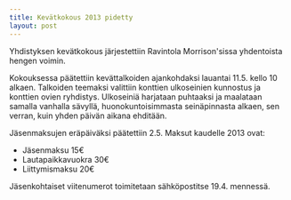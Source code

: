 ```yaml
---
title: Kevätkokous 2013 pidetty
layout: post
---
```


Yhdistyksen kevätkokous järjestettiin Ravintola Morrison'sissa yhdentoista hengen voimin.

Kokouksessa päätettiin kevättalkoiden ajankohdaksi lauantai 11.5. kello 10 alkaen.
Talkoiden teemaksi valittiin konttien ulkoseinien kunnostus ja konttien ovien ryhdistys. Ulkoseiniä harjataan puhtaaksi
ja maalataan samalla vanhalla sävyllä, huonokuntoisimmasta seinäpinnasta alkaen, sen verran, kuin yhden päivän aikana ehditään.

Jäsenmaksujen eräpäiväksi päätettiin 2.5. Maksut kaudelle 2013 ovat:

* Jäsenmaksu 15€
* Lautapaikkavuokra 30€
* Liittymismaksu 20€

Jäsenkohtaiset viitenumerot toimitetaan sähköpostitse 19.4. mennessä.
